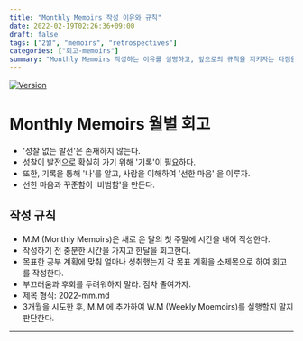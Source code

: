 ```yaml
---
title: "Monthly Memoirs 작성 이유와 규칙"
date: 2022-02-19T02:26:36+09:00
draft: false
tags: ["2월", "memoirs", "retrospectives"]
categories: ["회고-memoirs"]
summary: "Monthly Memoirs 작성하는 이유를 설명하고, 앞으로의 규칙을 지키자는 다짐을 하기 위해 작성한다."
---
```


[![Version](https://img.shields.io/badge/version-2022.02.18-red.svg)](./CHANGELOG)

# Monthly Memoirs 월별 회고

- '성찰 없는 발전'은 존재하지 않는다.
- 성찰이 발전으로 확실히 가기 위해 '기록'이 필요하다.
- 또한, 기록을 통해 '나'를 알고, 사람을 이해하여 '선한 마음' 을 이루자.
- 선한 마음과 꾸준함이 '비범함'을 만든다.

## 작성 규칙

- M.M (Monthly Memoirs)은 새로 온 달의 첫 주말에 시간을 내어 작성한다.
- 작성하기 전 충분한 시간을 가지고 한달을 회고한다.
- 목표한 공부 계획에 맞춰 얼마나 성취했는지 각 목표 계획을 소제목으로 하여 회고를 작성한다.
- 부끄러움과 후회를 두려워하지 말라. 점차 줄여가자.
- 제목 형식: 2022-mm.md
- 3개월을 시도한 후, M.M 에 추가하여 W.M (Weekly Moemoirs)를 실행할지 말지 판단한다.

---
